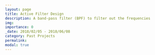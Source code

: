 ```yaml
---
layout: page
title: Active Filter Design
description: A band-pass filter (BPF) to filter out the frequencies
img: 
importance: 0
_date: 2018/02/05 - 2018/06/08
category: Past Projects
permalink: 
modal: true
---
```

